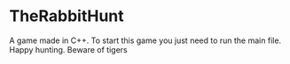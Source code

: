 # TheRabbitHunt
 A game made in C++.  To start this game you just need to run the main file.  Happy hunting. Beware of tigers
